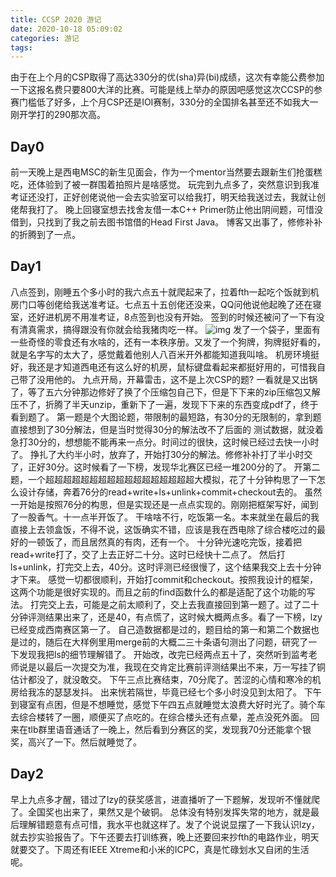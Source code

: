 ```yaml
---
title: CCSP 2020 游记
date: 2020-10-18 05:09:02
categories: 游记
tags:
---
```


由于在上个月的CSP取得了高达330分的优(sha)异(bi)成绩，这次有幸能公费参加一下这报名费只要800大洋的比赛。可能是线上举办的原因吧感觉这次CCSP的参赛门槛低了好多，上个月CSP还是IOI赛制，330分的全国排名甚至还不如我大一刚开学打的290那次高。

<!--more-->

## Day0

前一天晚上是西电MSC的新生见面会，作为一个mentor当然要去跟新生们抢蛋糕吃，还体验到了被一群围着拍照片是啥感觉。
玩完到九点多了，突然意识到我准考证还没打，正好创佬说他一会去实验室可以给我打，明天给我送过去，我就让创佬帮我打了。
晚上回寝室想去找舍友借一本C++ Primer防止他出阴间题，可惜没借到，只找到了我之前去图书馆借的Head First Java。
博客又出事了，修修补补的折腾到了一点。

## Day1

八点签到，刚睡五个多小时的我六点五十就爬起来了，拉着fth一起吃个饭就到机房门口等创佬给我送准考证。七点五十五创佬还没来，QQ问他说他起晚了还在寝室，还好进机房不用准考证，8点签到也没有开始。
签到的时候还被问了一下有没有清真需求，搞得跟没有你就会给我猪肉吃一样。
![img](/img/CCSP2020-travel-notes/a.jpg)
发了一个袋子，里面有一些奇怪的零食还有水啥的，还有一本秩序册。又发了一个狗牌，狗牌挺好看的，就是名字写的太大了，感觉戴着他别人八百米开外都能知道我叫啥。
机房环境挺好，我还是才知道西电还有这么好的机房，鼠标键盘看起来都挺好用的，可惜我自己带了没用他的。
九点开局，开幕雷击，这不是上次CSP的题? 一看就是又出锅了，等了五六分钟那边修好了换了个压缩包自己下，但是下下来的zip压缩包又解压不了，折腾了半天unzip，重新下了一遍，发现下下来的东西变成pdf了，终于看到题了。
第一题是个大图论题，带限制的最短路，有30分的无限制的，拿到题直接想到了30分解法，但是当时觉得30分的解法改不了后面的
测试数据，就没着急打30分的，想想能不能再来一点分。时间过的很快，这时候已经过去快一小时了。
挣扎了大约半小时，放弃了，开始打30分的解法。修修补补打了半小时交了，正好30分。这时候看了一下榜，发现华北赛区已经一堆200分的了。
开第二题，一个超超超超超超超超超超超超超超超超超大模拟，花了十分钟构思了一下怎么设计存储，奔着76分的read+write+ls+unlink+commit+checkout去的。
虽然一开始是按照76分的构思，但是实现还是一点点实现的。刚刚把框架写好，闻到了一股香气。十一点半开饭了。
干啥啥不行，吃饭第一名。本来就坐在最后的我直接上去领盒饭，不得不说，这饭确实不错，应该是我在西电除了综合楼吃过的最好的一顿饭了，而且居然真的有肉，还有一个。
十分钟光速吃完饭，接着把read+write打了，交了上去正好二十分。这时已经快十二点了。
然后打ls+unlink，打完交上去，40分。这时评测已经很慢了，这个结果我交上去十分钟才下来。
感觉一切都很顺利，开始打commit和checkout。按照我设计的框架，这两个功能是很好实现的。而且之前的find函数什么的都是适配了这个功能的写法。
打完交上去，可能是之前太顺利了，交上去我直接回到第一题了。过了二十分钟评测结果出来了，还是40，有点慌了，这时候大概两点多。看了一下榜，lzy已经变成西南赛区第一了。
自己造数据都是过的，题目给的第一和第二个数据也是过的，随后在大样例里用merge前的大概二三十条语句测出了问题，研究了一下发现我把ls的细节理解错了。
开始改，改完已经两点五十了，突然听到监考老师说是以最后一次提交为准，我现在交肯定比赛前评测结果出不来，万一写挂了铜估计都没了，就没敢交。
下午三点比赛结束，70分爬了。苦涩的心情和寒冷的机房给我冻的瑟瑟发抖。
出来恍若隔世，毕竟已经七个多小时没见到太阳了。
下午到寝室有点困，但是不想睡觉，感觉下午四五点就睡觉太浪费大好时光了。骑个车去综合楼转了一圈，顺便买了点吃的。在综合楼头还有点晕，差点没死外面。
回来在tlb群里语音通话了一晚上，然后看到分赛区的奖，发现我70分还能拿个银奖，高兴了一下。然后就睡觉了。

## Day2

早上九点多才醒，错过了lzy的获奖感言，进直播听了一下题解，发现听不懂就爬了。全国奖也出来了，果然又是个破铜。
总体没有特别发挥失常的地方，就是最后理解错题意有点可惜，我水平也就这样了。发了个说说显摆了一下我认识lzy，就去抄实验报告了。下午还要去打训练赛，晚上还要回来抄fth的电路作业，明天就要交了。下周还有IEEE Xtreme和小米的ICPC，真是忙碌划水又自闭的生活呢。